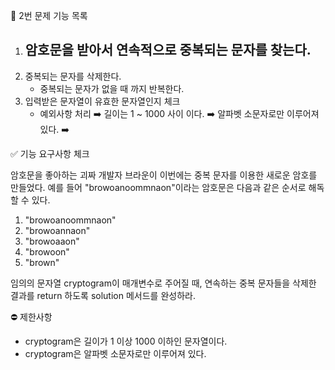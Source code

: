 📝 2번 문제 기능 목록

1. 암호문을 받아서 연속적으로 중복되는 문자를 찾는다.
    - 
2. 중복되는 문자를 삭제한다.
    - 중복되는 문자가 없을 때 까지 반복한다.
3. 입력받은 문자열이 유효한 문자열인지 체크
    - 예외사항 처리
        ➡️ 길이는 1 ~ 1000 사이 이다.
        ➡️ 알파벳 소문자로만 이루어져 있다.
        ➡️ 

✅ 기능 요구사항 체크

암호문을 좋아하는 괴짜 개발자 브라운이 이번에는 중복 문자를 이용한 새로운 암호를 만들었다. 예를 들어 "browoanoommnaon"이라는 암호문은 다음과 같은 순서로 해독할 수 있다.

1. "browoanoommnaon"
2. "browoannaon"
3. "browoaaon"
4. "browoon"
5. "brown"

임의의 문자열 cryptogram이 매개변수로 주어질 때, 연속하는 중복 문자들을 삭제한 결과를 return 하도록 solution 메서드를 완성하라.

⛔️ 제한사항

- cryptogram은 길이가 1 이상 1000 이하인 문자열이다.
- cryptogram은 알파벳 소문자로만 이루어져 있다.
